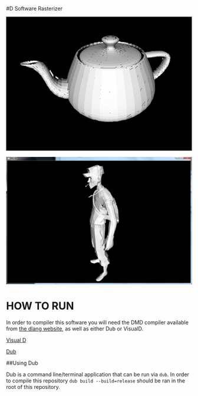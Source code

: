 #D Software Rasterizer

![Teapot](https://github.com/acprado2/DSoftwareRasterizer/blob/master/ScreenShots/teapot.png "Utah Teapot")

![Scout](https://github.com/acprado2/DSoftwareRasterizer/blob/master/ScreenShots/scout.png "TF2 Scout")


# HOW TO RUN
In order to compiler this software you will need the DMD compiler available from [the dlang website](https://dlang.org/dmd-windows.html "DMD Compiler"), as well as either Dub or VisualD.

[Visual D](https://github.com/dlang/visuald "Visual D Repository")

[Dub](https://code.dlang.org/download "Dub Download Page")

##Using Dub

Dub is a command line/terminal application that can be run via `dub`. In order to compile this repository `dub build --build=release` should be ran in the root of this repository.